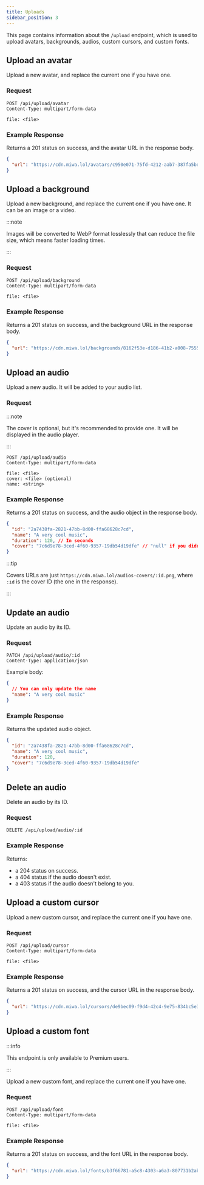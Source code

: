```yaml
---
title: Uploads
sidebar_position: 3
---
```


This page contains information about the `/upload` endpoint, which is used to upload avatars, backgrounds, audios, custom cursors, and custom fonts.

## Upload an avatar

Upload a new avatar, and replace the current one if you have one.

### Request

```http request
POST /api/upload/avatar
Content-Type: multipart/form-data

file: <file>
```

### Example Response

Returns a 201 status on success, and the avatar URL in the response body.

```json
{
  "url": "https://cdn.miwa.lol/avatars/c950e071-75fd-4212-aab7-387fa5bda67b.png"
}
```

## Upload a background

Upload a new background, and replace the current one if you have one. It can be an image or a video.

:::note

Images will be converted to WebP format losslessly that can reduce the file size, which means faster loading times.

:::

### Request

```http request
POST /api/upload/background
Content-Type: multipart/form-data

file: <file>
```

### Example Response

Returns a 201 status on success, and the background URL in the response body.

```json
{
  "url": "https://cdn.miwa.lol/backgrounds/8162f53e-d186-41b2-a008-75551a9c1b0a.webp"
}
```

## Upload an audio

Upload a new audio. It will be added to your audio list.

### Request

:::note

The cover is optional, but it's recommended to provide one. It will be displayed in the audio player.

:::

```http request
POST /api/upload/audio
Content-Type: multipart/form-data

file: <file>
cover: <file> (optional)
name: <string>
```

### Example Response

Returns a 201 status on success, and the audio object in the response body.

```json
{
  "id": "2a7438fa-2821-47bb-8d00-ffa68628c7cd",
  "name": "A very cool music",
  "duration": 120, // In seconds
  "cover": "7c6d9e78-3ced-4f60-9357-19db54d19dfe" // "null" if you didn't provide a cover
}
```

:::tip

Covers URLs are just `https://cdn.miwa.lol/audios-covers/:id.png`, where `:id` is the cover ID (the one in the response).

:::

## Update an audio

Update an audio by its ID.

### Request

```http request
PATCH /api/upload/audio/:id
Content-Type: application/json
```

Example body:
```json
{
  // You can only update the name
  "name": "A very cool music"
}
```

### Example Response

Returns the updated audio object.

```json
{
  "id": "2a7438fa-2821-47bb-8d00-ffa68628c7cd",
  "name": "A very cool music",
  "duration": 120,
  "cover": "7c6d9e78-3ced-4f60-9357-19db54d19dfe"
}
```

## Delete an audio

Delete an audio by its ID.

### Request

```http request
DELETE /api/upload/audio/:id
```

### Example Response

Returns:
* a 204 status on success.
* a 404 status if the audio doesn't exist.
* a 403 status if the audio doesn't belong to you.

## Upload a custom cursor

Upload a new custom cursor, and replace the current one if you have one.

### Request

```http request
POST /api/upload/cursor
Content-Type: multipart/form-data

file: <file>
```

### Example Response

Returns a 201 status on success, and the cursor URL in the response body.

```json
{
  "url": "https://cdn.miwa.lol/cursors/de9bec09-f9d4-42c4-9e75-834bc5e3bdfb.cur"
}
```

## Upload a custom font

:::info

This endpoint is only available to Premium users.

:::

Upload a new custom font, and replace the current one if you have one.

### Request

```http request
POST /api/upload/font
Content-Type: multipart/form-data

file: <file>
```

### Example Response

Returns a 201 status on success, and the font URL in the response body.

```json
{
  "url": "https://cdn.miwa.lol/fonts/b3f66781-a5c8-4303-a6a3-807731b2ab93.ttf"
}
```